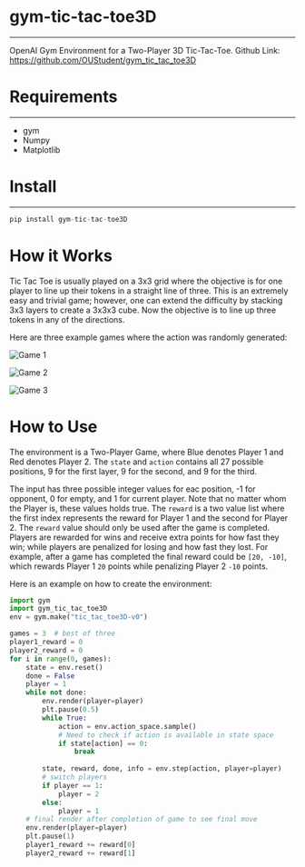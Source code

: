 # gym-tic-tac-toe3D
-------------------
OpenAI Gym Environment for a Two-Player 3D Tic-Tac-Toe.
Github Link: https://github.com/OUStudent/gym_tic_tac_toe3D

# Requirements
----------------
- gym
- Numpy
- Matplotlib

# Install
----------------------
```python
pip install gym-tic-tac-toe3D
```
# How it Works
Tic Tac Toe is usually played on a 3x3 grid where the objective is for one player to line up their tokens in a straight line of three. This is an extremely easy and trivial game; however, one can extend the difficulty by stacking 3x3 layers to create a 3x3x3 cube. Now the objective is to line up three tokens in any of the directions. 

Here are three example games where the action was randomly generated:

![Game 1](ex1.gif)

![Game 2](ex2.gif)

![Game 3](ex3.gif)

# How to Use

The environment is a Two-Player Game, where Blue denotes Player 1 and Red denotes Player 2. The `state` and `action`  contains all 27 possible positions, 9 for the first layer, 9 for the second, and 9 for the third.

The input has three possible integer values for eac position, -1 for opponent, 0 for empty, and 1 for current player. Note that no matter whom the Player is, these values holds true. The `reward` is a two value list where the first index represents the reward for Player 1 and the second for Player 2. The `reward` value should only be used after the game is completed. Players are rewarded for wins and receive extra points for how fast they win; while players are penalized for losing and how fast they lost. For example, after a game has completed the final reward could be `[20, -10]`, which rewards Player 1 `20` points while penalizing Player 2 `-10` points.

Here is an example on how to create the environment:

```python
import gym
import gym_tic_tac_toe3D
env = gym.make("tic_tac_toe3D-v0")

games = 3  # best of three
player1_reward = 0
player2_reward = 0
for i in range(0, games):
    state = env.reset()
    done = False
    player = 1
    while not done:
        env.render(player=player)
        plt.pause(0.5)
        while True:
            action = env.action_space.sample()
            # Need to check if action is available in state space
            if state[action] == 0:  
                break
    
        state, reward, done, info = env.step(action, player=player)
        # switch players
        if player == 1:
            player = 2
        else:
            player = 1
    # final render after completion of game to see final move
    env.render(player=player)
    plt.pause(1)
    player1_reward += reward[0]
    player2_reward += reward[1]
    
    
```
